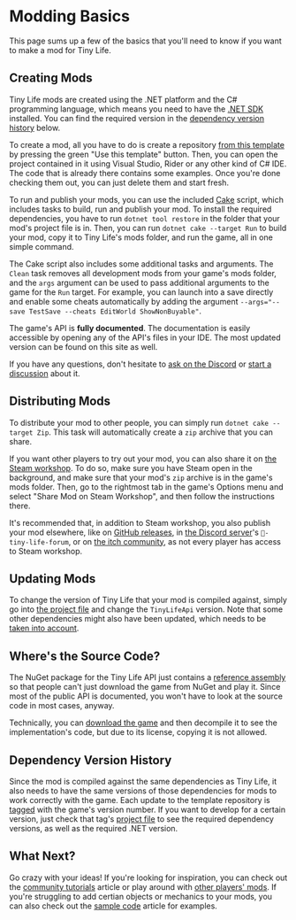 # Modding Basics
This page sums up a few of the basics that you'll need to know if you want to make a mod for Tiny Life.

## Creating Mods
Tiny Life mods are created using the .NET platform and the C# programming language, which means you need to have the [.NET SDK](https://dotnet.microsoft.com/en-us/download) installed. You can find the required version in the [dependency version history](#dependency-version-history) below.

To create a mod, all you have to do is create a repository [from this template](https://github.com/Ellpeck/TinyLifeExampleMod) by pressing the green "Use this template" button. Then, you can open the project contained in it using Visual Studio, Rider or any other kind of C# IDE. The code that is already there contains some examples. Once you're done checking them out, you can just delete them and start fresh.

To run and publish your mods, you can use the included [Cake](https://cakebuild.net/) script, which includes tasks to build, run and publish your mod. To install the required dependencies, you have to run `dotnet tool restore` in the folder that your mod's project file is in. Then, you can run `dotnet cake --target Run` to build your mod, copy it to Tiny Life's mods folder, and run the game, all in one simple command. 

The Cake script also includes some additional tasks and arguments. The `Clean` task removes all development mods from your game's mods folder, and the `args` argument can be used to pass additional arguments to the game for the `Run` target. For example, you can launch into a save directly and enable some cheats automatically by adding the argument `--args="--save TestSave --cheats EditWorld ShowNonBuyable"`.

The game's API is **fully documented**. The documentation is easily accessible by opening any of the API's files in your IDE. The most updated version can be found on this site as well.

If you have any questions, don't hesitate to [ask on the Discord](https://link.tinylifegame.com/discordweb) or [start a discussion](https://github.com/Ellpeck/TinyLifeExampleMod/discussions) about it.

## Distributing Mods
To distribute your mod to other people, you can simply run `dotnet cake --target Zip`. This task will automatically create a `zip` archive that you can share. 

If you want other players to try out your mod, you can also share it on [the Steam workshop](https://steamcommunity.com/app/1651490/workshop/). To do so, make sure you have Steam open in the background, and make sure that your mod's `zip` archive is in the game's mods folder. Then, go to the rightmost tab in the game's Options menu and select "Share Mod on Steam Workshop", and then follow the instructions there.

It's recommended that, in addition to Steam workshop, you also publish your mod elsewhere, like on [GitHub releases](https://docs.github.com/en/repositories/releasing-projects-on-github/about-releases), in [the Discord server](https://link.tinylifegame.com/discordweb)'s `📯-tiny-life-forum`, or on [the itch community](https://itch.io/board/1032686/mods), as not every player has access to Steam workshop.

## Updating Mods
To change the version of Tiny Life that your mod is compiled against, simply go into [the project file](https://github.com/Ellpeck/TinyLifeExampleMod/blob/main/ExampleMod.csproj) and change the `TinyLifeApi` version. Note that some other dependencies might also have been updated, which needs to be [taken into account](#dependency-version-history).

## Where's the Source Code?
The NuGet package for the Tiny Life API just contains a [reference assembly](https://docs.microsoft.com/en-us/dotnet/standard/assembly/reference-assemblies) so that people can't just download the game from NuGet and play it. Since most of the public API is documented, you won't have to look at the source code in most cases, anyway.

Technically, you can [download the game](https://tinylifegame.com/) and then decompile it to see the implementation's code, but due to its license, copying it is not allowed.

## Dependency Version History
Since the mod is compiled against the same dependencies as Tiny Life, it also needs to have the same versions of those dependencies for mods to work correctly with the game. Each update to the template repository is [tagged](https://github.com/Ellpeck/TinyLifeExampleMod/tags) with the game's version number. If you want to develop for a certain version, just check that tag's [project file](https://github.com/Ellpeck/TinyLifeExampleMod/blob/main/ExampleMod.csproj) to see the required dependency versions, as well as the required .NET version.

## What Next?
Go crazy with your ideas! If you're looking for inspiration, you can check out the [community tutorials](community_resources.md) article or play around with [other players' mods](getting.md). If you're struggling to add certian objects or mechanics to your mods, you can also check out the [sample code](sample_code.md) article for examples.
